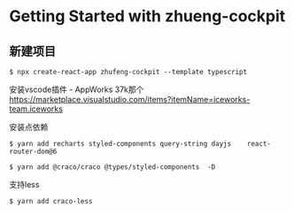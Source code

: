# Getting Started with zhueng-cockpit

## 新建项目

```
$ npx create-react-app zhufeng-cockpit --template typescript  
```

安装vscode插件 - AppWorks  37k那个
https://marketplace.visualstudio.com/items?itemName=iceworks-team.iceworks


安装点依赖

```
$ yarn add recharts styled-components query-string dayjs    react-router-dom@6
```

```
$ yarn add @craco/craco @types/styled-components  -D
```

支持less

```
$ yarn add craco-less
```